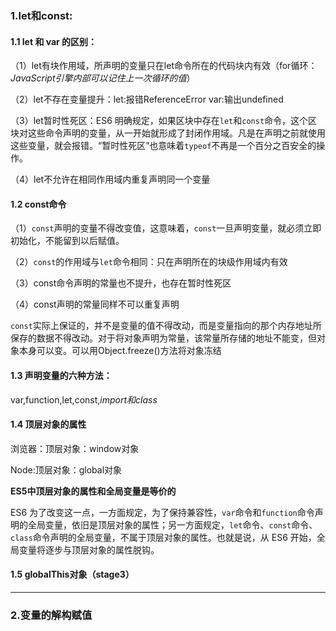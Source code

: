 ### 1.let和const:

#### 1.1 let 和 var 的区别：

（1）let有块作用域，所声明的变量只在let命令所在的代码块内有效（for循环：*JavaScript引擎内部可以记住上一次循环的值*）

（2）let不存在变量提升：let:报错ReferenceError  var:输出undefined

（3）let暂时性死区：ES6 明确规定，如果区块中存在`let`和`const`命令，这个区块对这些命令声明的变量，从一开始就形成了封闭作用域。凡是在声明之前就使用这些变量，就会报错。“暂时性死区”也意味着`typeof`不再是一个百分之百安全的操作。

（4）let不允许在相同作用域内重复声明同一个变量

#### 1.2 const命令

（1）`const`声明的变量不得改变值，这意味着，`const`一旦声明变量，就必须立即初始化，不能留到以后赋值。

（2）`const`的作用域与`let`命令相同：只在声明所在的块级作用域内有效

（3）const命令声明的常量也不提升，也存在暂时性死区

（4）const声明的常量同样不可以重复声明

`const`实际上保证的，并不是变量的值不得改动，而是变量指向的那个内存地址所保存的数据不得改动。对于将对象声明为常量，该常量所存储的地址不能变，但对象本身可以变。可以用Object.freeze()方法将对象冻结

#### 1.3 声明变量的六种方法：

var,function,let,const,*import和class*

#### 1.4 顶层对象的属性

浏览器：顶层对象：window对象

Node:顶层对象：global对象

**ES5中顶层对象的属性和全局变量是等价的**

ES6 为了改变这一点，一方面规定，为了保持兼容性，`var`命令和`function`命令声明的全局变量，依旧是顶层对象的属性；另一方面规定，`let`命令、`const`命令、`class`命令声明的全局变量，不属于顶层对象的属性。也就是说，从 ES6 开始，全局变量将逐步与顶层对象的属性脱钩。

#### 1.5 globalThis对象（stage3）

****

### 2.变量的解构赋值







